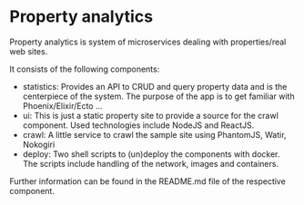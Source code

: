 # Property analytics

Property analytics is system of microservices dealing with properties/real web sites. 

It consists of the following components:
  * statistics: Provides an API to CRUD and query property data and is the centerpiece of the system. The purpose of the app is to get familiar with Phoenix/Elixir/Ecto ... 
  * ui: This is just a static property site to provide a source for the crawl component. Used technologies include NodeJS and ReactJS.
  * crawl: A little service to crawl the sample site using PhantomJS, Watir, Nokogiri
  * deploy: Two shell scripts to (un)deploy the components with docker. The scripts include handling of the network, images and containers.

Further information can be found in the README.md file of the respective component.
